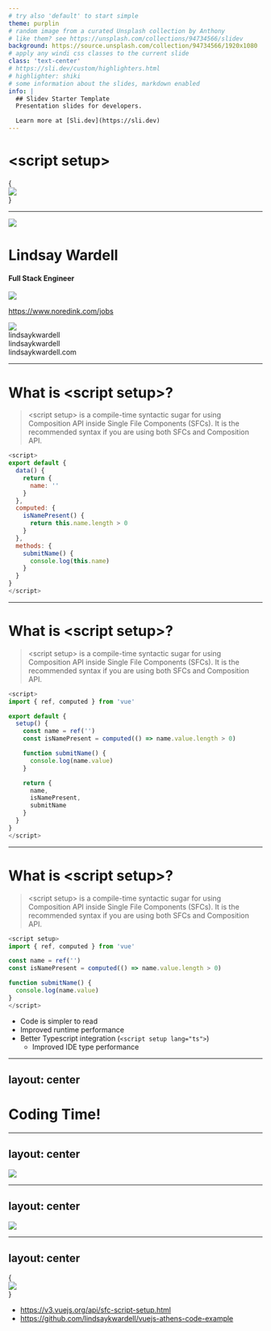 ```yaml
---
# try also 'default' to start simple
theme: purplin
# random image from a curated Unsplash collection by Anthony
# like them? see https://unsplash.com/collections/94734566/slidev
background: https://source.unsplash.com/collection/94734566/1920x1080
# apply any windi css classes to the current slide
class: 'text-center'
# https://sli.dev/custom/highlighters.html
# highlighter: shiki
# some information about the slides, markdown enabled
info: |
  ## Slidev Starter Template
  Presentation slides for developers.

  Learn more at [Sli.dev](https://sli.dev)
---
```


<h1 class="font-mono">&lt;script setup&gt;</h1>



<div class="flex justify-center">
  <div class="w-50 h-40 p-1 mt-5 flex items-center justify-center">
  <div class="text-5xl">{</div>
  <div class="w-38 h-38 p-5">
  
  <img src="https://pbs.twimg.com/profile_images/1155903775086977025/DVAmgmCz_400x400.jpg" class="rounded-full">
  
  </div>
  <div class="text-5xl">}</div>
  </div>
</div>


<!--
The last comment block of each slide will be treated as slide notes. It will be visible and editable in Presenter Mode along with the slide. [Read more in the docs](https://sli.dev/guide/syntax.html#notes)
-->

---

<div grid="~ cols-3 gap-2 ">

![](/lindsay.jpg)

<div class="col-span-2 text-center flex flex-col justify-between">

# Lindsay Wardell

<v-clicks>

<div>

#### Full Stack Engineer

<img src="https://www.noredink.com/assets/logo-red-black-f6989d7567cf90b349409137595e99c52d036d755b4403d25528e0fd83a3b084.svg" class="w-1/3 bg-white p-3 m-auto mt-4">

</div>

https://www.noredink.com/jobs

</v-clicks>

<div class="flex justify-around">

<v-clicks>

<img src="https://devchat.tv/wp-content/uploads/2020/06/viewsonvue-1-scaled-768x768.jpg" class="w-32" />

</v-clicks>

</div>

</div>

</div>

<div class="abs-bl m-6 text-xl !border-none text-right">
  <div class="flex">
    <carbon-logo-twitter class="w-16" />  <span>lindsaykwardell</span>
  </div>
  <div class="flex">
    <carbon-logo-github class="w-16" /> <span> lindsaykwardell</span>
  </div>
  <div class="flex underline">
    <div class="w-16" /> lindsaykwardell.com
  </div>
</div>

---

# What is &lt;script setup&gt;?

> &lt;script setup&gt; is a compile-time syntactic sugar for using Composition API inside Single File Components (SFCs). It is the recommended syntax if you are using both SFCs and Composition API.

<v-click>

```js {all|3-7|8-12|13-17|all}
<script>
export default {
  data() {
    return {
      name: ''
    }
  },
  computed: {
    isNamePresent() {
      return this.name.length > 0
    }
  },
  methods: {
    submitName() {
      console.log(this.name)
    }
  }
}
</script>
```

</v-click>

---

# What is &lt;script setup&gt;?

> &lt;script setup&gt; is a compile-time syntactic sugar for using Composition API inside Single File Components (SFCs). It is the recommended syntax if you are using both SFCs and Composition API.

```js {all|2|5|6-11|13-17|all}
<script>
import { ref, computed } from 'vue'

export default {
  setup() {
    const name = ref('')
    const isNamePresent = computed(() => name.value.length > 0)

    function submitName() {
      console.log(name.value)
    }

    return {
      name,
      isNamePresent,
      submitName
    }
  }
}
</script>
```

---

# What is &lt;script setup&gt;?

> &lt;script setup&gt; is a compile-time syntactic sugar for using Composition API inside Single File Components (SFCs). It is the recommended syntax if you are using both SFCs and Composition API.

```js {all|1|999|all}
<script setup>
import { ref, computed } from 'vue'

const name = ref('')
const isNamePresent = computed(() => name.value.length > 0)

function submitName() {
  console.log(name.value)
}
</script>
```

<v-clicks>

- Code is simpler to read
- Improved runtime performance
- Better Typescript integration (`<script setup lang="ts">`)
  - Improved IDE type performance

</v-clicks>

---
layout: center
---

# Coding Time!

---
layout: center
---

<img src="/todo-pre-coding.png" class="w-1/2 m-auto">

---
layout: center
---

<img src="/todo-post-coding.png" class="w-1/2 m-auto">

---
layout: center
---

<div class="flex justify-center">
  <div class="w-50 h-40 p-1 mt-5 flex items-center justify-center">
  <div class="text-5xl">{</div>
  <div class="w-38 h-38 p-5 rounded-full">
  
  <img src="https://pbs.twimg.com/profile_images/1155903775086977025/DVAmgmCz_400x400.jpg" class="rounded-full">
  
  </div>
  <div class="text-5xl">}</div>
  </div>
</div>

<v-clicks>

- https://v3.vuejs.org/api/sfc-script-setup.html
- https://github.com/lindsaykwardell/vuejs-athens-code-example

</v-clicks>